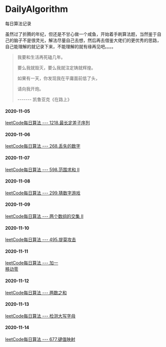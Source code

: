 # DailyAlgorithm
每日算法记录

虽然过了折腾的年纪，但还是不甘心做一个咸鱼，开始着手刷算法题，当然鉴于自己的脑子不是很灵光，解法尽量自己去想，然后再去借鉴大佬们的更优秀的思路，自己能理解的就记录下来，不能理解的就有缘再见吧。。。。

> 我要和生活再死磕几年。
>
> 要么我就毁灭，要么我就注定铸就辉煌。
>
> 如果有一天，你发现我在平庸面前低了头，
>
> 请向我开炮。
>
> ------- 凯鲁亚克《在路上》
#### 2020-11-05
[leetCode每日算法 --- 1218.最长定差子序列](https://github.com/LYN-alan/DailyAlgorithm/tree/main/%E7%AE%97%E6%B3%95%E8%AE%B0%E5%BD%95/1218.%E6%9C%80%E9%95%BF%E5%AE%9A%E5%B7%AE%E5%AD%90%E5%BA%8F%E5%88%97)
#### 2020-11-06
[leetCode每日算法 --- 268.丢失的数字](https://github.com/LYN-alan/DailyAlgorithm/tree/main/%E7%AE%97%E6%B3%95%E8%AE%B0%E5%BD%95/268.%E4%B8%A2%E5%A4%B1%E7%9A%84%E6%95%B0%E5%AD%97)

#### 2020-11-07
[leetCode每日算法 --- 598.范围求和 II](https://github.com/LYN-alan/DailyAlgorithm/tree/main/%E7%AE%97%E6%B3%95%E8%AE%B0%E5%BD%95/598.%E8%8C%83%E5%9B%B4%E6%B1%82%E5%92%8C)
#### 2020-11-08
[leetCode每日算法 --- 299.猜数字游戏](https://github.com/LYN-alan/DailyAlgorithm/tree/main/%E7%AE%97%E6%B3%95%E8%AE%B0%E5%BD%95/299.%E7%8C%9C%E6%95%B0%E5%AD%97%E6%B8%B8%E6%88%8F)
#### 2020-11-09
[leetCode每日算法 --- 两个数组的交集 II](https://github.com/LYN-alan/DailyAlgorithm/tree/main/%E7%AE%97%E6%B3%95%E8%AE%B0%E5%BD%95/%E4%B8%A4%E4%B8%AA%E6%95%B0%E7%BB%84%E7%9A%84%E4%BA%A4%E9%9B%86%20II)
#### 2020-11-10
[leetCode每日算法 --- 495.提莫攻击](https://github.com/LYN-alan/DailyAlgorithm/tree/main/%E7%AE%97%E6%B3%95%E8%AE%B0%E5%BD%95/495.%E6%8F%90%E8%8E%AB%E6%94%BB%E5%87%BB)
#### 2020-11-11
[leetCode每日算法 --- 加一](https://github.com/LYN-alan/DailyAlgorithm/tree/main/%E7%AE%97%E6%B3%95%E8%AE%B0%E5%BD%95/%E5%8A%A0%E4%B8%80)       
[移动零](https://github.com/LYN-alan/DailyAlgorithm/tree/main/%E7%AE%97%E6%B3%95%E8%AE%B0%E5%BD%95/%E7%A7%BB%E5%8A%A8%E9%9B%B6)
#### 2020-11-12
[leetCode每日算法 --- 两数之和](https://github.com/LYN-alan/DailyAlgorithm/tree/main/%E7%AE%97%E6%B3%95%E8%AE%B0%E5%BD%95/%E4%B8%A4%E6%95%B0%E4%B9%8B%E5%92%8C)
#### 2020-11-13
[leetCode每日算法 --- 检测大写字母](https://github.com/LYN-alan/DailyAlgorithm/tree/main/%E7%AE%97%E6%B3%95%E8%AE%B0%E5%BD%95/520.%20%E6%A3%80%E6%B5%8B%E5%A4%A7%E5%86%99%E5%AD%97%E6%AF%8D)

#### 2020-11-14
[leetCode每日算法 --- 677.键值映射](https://github.com/LYN-alan/DailyAlgorithm/tree/main/%E7%AE%97%E6%B3%95%E8%AE%B0%E5%BD%95/677.%E9%94%AE%E5%80%BC%E6%98%A0%E5%B0%84)

